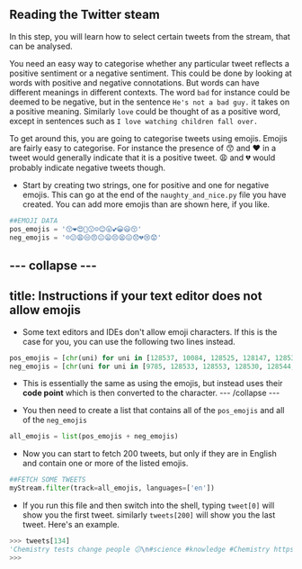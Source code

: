 ## Reading the Twitter steam

In this step, you will learn how to select certain tweets from the stream, that can be analysed.

You need an easy way to categorise whether any particular tweet reflects a positive sentiment or a negative sentiment. This could be done by looking at words with positive and negative connotations. But words can have different meanings in different contexts. The word `bad` for instance could be deemed to be negative, but in the sentence `He's not a bad guy.` it takes on a positive meaning. Similarly `love` could be thought of as a positive word, except in sentences such as `I love watching children fall over.`

To get around this, you are going to categorise tweets using emojis. Emojis are fairly easy to categorise. For instance the presence of 😙 and ❤ in a tweet would generally indicate that it is a positive tweet. 😩 and 💔 would probably indicate negative tweets though.

- Start by creating two strings, one for positive and one for negative emojis. This can go at the end of the `naughty_and_nice.py` file you have created. You can add more emojis than are shown here, if you like.

```python
##EMOJI DATA
pos_emojis = '😙❤😍💓😗☺😊😛💕😀😃😚'
neg_emojis = '☹😕😩😒😠😐😦😣😫😖😞💔😢😟'
```

--- collapse ---
---
title: Instructions if your text editor does not allow emojis
---
- Some text editors and IDEs don't allow emoji characters. If this is the case for you, you can use the following two lines instead.

```python
pos_emojis = [chr(uni) for uni in [128537, 10084, 128525, 128147, 128535, 9786, 128522, 128539, 128149, 128512, 128515, 128538]]
neg_emojis = [chr(uni for uni in [9785, 128533, 128553, 128530, 128544, 128528, 128550, 128547, 128555, 128534, 128542, 128148, 128546, 128543]]
```

- This is essentially the same as using the emojis, but instead uses their **code point** which is then converted to the character.
--- /collapse ---

- You then need to create a list that contains all of the `pos_emojis` and all of the `neg_emojis`

```python
all_emojis = list(pos_emojis + neg_emojis)
```

- Now you can start to fetch 200 tweets, but only if they are in English and contain one or more of the listed emojis.

```python
##FETCH SOME TWEETS
myStream.filter(track=all_emojis, languages=['en'])
```

- If you run this file and then switch into the shell, typing `tweet[0]` will show you the first tweet. similarly `tweets[200]` will show you the last tweet. Here's an example.

```python
>>> tweets[134]
'Chemistry tests change people 😕\n#science #knowledge #Chemistry https://t.co/9IhAi8nFKP'
>>>
```

